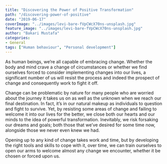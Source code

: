 ```yaml
---
title: "Discovering the Power of Positive Transformation"
path: "/discovering-power-of-positive"
date: "2019-06-17"
coverImage: "../images/levi-bare-fVpCWcX70ns-unsplash.jpg"
feature_image: "../images/levi-bare-fVpCWcX70ns-unsplash.jpg"
author: "Bakari Mustafa"
categories:
- General
tags: ["Human behaviour", "Personal development"]
---
```


As human beings, we’re all capable of embracing change. Whether the body and mind crave a change of circumstances or whether we find ourselves forced to consider implementing changes into our lives, a significant number of us will resist the process and indeed the prospect of change and consequently work to fight it off.

Change can be problematic by nature for many people who are worried about the journey it takes us on as well as the unknown when we reach our final destination. In fact, it’s in our natural makeup as individuals to question and fight to survive. Yet, by resisting some areas of change and failing to welcome it into our lives for the better, we close both our hearts and our minds to the idea of powerful transformation. Inevitably, we risk forsaking our dreams and goals; both those that we’ve desired for some time now, alongside those we never even knew we had.

Opening up to any kind of change takes work and time, but by developing the right tools and skills to cope with it, over time, we can train ourselves to open our arms to welcome almost any change we encounter, whether it be chosen or forced upon us.
